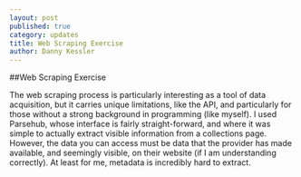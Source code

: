 ```yaml
---
layout: post
published: true
category: updates
title: Web Scraping Exercise
author: Danny Kessler
---
```

##Web Scraping Exercise

The web scraping process is particularly interesting as a tool of data acquisition, but it carries unique limitations, like the API, and particularly for those without a strong background in programming (like myself). I used Parsehub, whose interface is fairly straight-forward, and where it was simple to actually extract visible information from a collections page. However, the data you can access must be data that the provider has made available, and seemingly visible, on their website (if I am understanding correctly). At least for me, metadata is incredibly hard to extract. 
